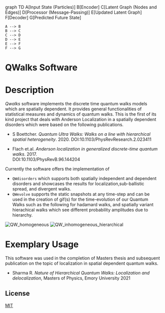 
graph TD
    A[Input State (Particles)]
    B[Encoder]
    C[Latent Graph (Nodes and Edges)]
    D[Processor (Message-Passing)]
    E[Updated Latent Graph]
    F[Decoder]
    G[Predicted Future State]
    
    A --> B
    B --> C
    C --> D
    D --> E
    E --> F
    F --> G


# QWalks Software
# Description

*Qwalks* software implements the discrete time quantum walks models
which are spatially dependent. It provides general functionalities
of statistical measures and dynamics of quantum walks. This is the first
of its kind project that deals with Anderson Localization in a spatially dependent 
disorders which were based on the following publications.

- S Boettcher. *Quantum Ultra Walks: Walks on a line with hierarchical spatial heterogeneity*. 2020. DOI:10.1103/PhysRevResearch.2.023411

- Flach et.al. *Anderson localization in generalized discrete-time quantum walks*. 2017.  
     DOI:10.1103/PhysRevB.96.144204

Currently the software offers the implementation of 

- `QWdisorders` which supports both spatially independent and dependent disorders and showcases the results for localization,sub-ballistic spread, and divergent walks. 
- `QWevolve` supports the static snapshots at any time-step and can be used in the creation of gif(s) for the time-evolution of our Quantum Walks such as the following for hadamard walks, and spatially variant hierachical walks which see different probability amplitudes due to hierarchy.

![QW_homogeneous](https://user-images.githubusercontent.com/69605961/123024366-f4cc6580-d3a6-11eb-85b9-b388a97a60ac.gif)
![QW_inhomogeneous_hierarchical](https://user-images.githubusercontent.com/69605961/123024388-fbf37380-d3a6-11eb-9bfe-7256326bb113.gif)






# Exemplary Usage 

This software was used in the completion of Masters thesis and 
subsequent publication on the topic of localization in spatial 
dependent quantum walks.

- Sharma R. *Nature of Hierarchical Quantum Walks: Localization and delocalization*, Masters of Physics, Emory University 2021


## License

[MIT](https://choosealicense.com/licenses/mit/)

  
